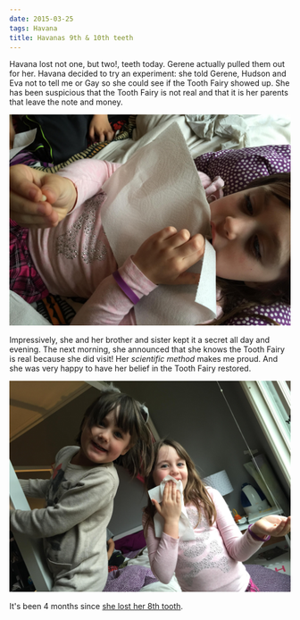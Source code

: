 ```yaml
---
date: 2015-03-25
tags: Havana
title: Havanas 9th & 10th teeth
---
```

<!--
date: 2015-03-25
tags: Havana 
-->

Havana lost not one, but two!, teeth today. Gerene actually pulled them out for her. Havana decided to try an experiment: she told Gerene, Hudson and Eva not to tell me or Gay so she could see if the Tooth Fairy showed up. She has been suspicious that the Tooth Fairy is not real and that it is her parents that leave the note and money. 

![Title](/img/IMG_5367.JPG)

Impressively, she and her brother and sister kept it a secret all day and evening. The next morning, she announced that she knows the Tooth Fairy is real because she did visit! Her *scientific method* makes me proud. And she was very happy to have her belief in the Tooth Fairy restored. 

![Title](/img/IMG_5369.JPG)

It's been 4 months since [she lost her 8th tooth](http://troyandgay.com/2014/11/15/Havana-lost%20another%20tooth.html). 
